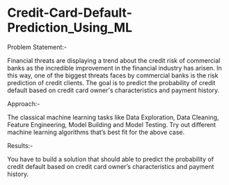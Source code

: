 # Credit-Card-Default-Prediction_Using_ML


Problem Statement:-

Financial threats are displaying a trend about the credit risk of commercial banks as the
incredible improvement in the financial industry has arisen. In this way, one of the
biggest threats faces by commercial banks is the risk prediction of credit clients. The
goal is to predict the probability of credit default based on credit card owner's
characteristics and payment history.

Approach:-

The classical machine learning tasks like Data Exploration, Data Cleaning,
Feature Engineering, Model Building and Model Testing. Try out different machine
learning algorithms that’s best fit for the above case.

Results:-

You have to build a solution that should able to predict the probability of credit
default based on credit card owner’s characteristics and payment history.
